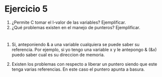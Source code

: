 # Ejercicio 5

1. ¿Permite C tomar el l-valor de las variables? Ejemplificar.
2. ¿Qué problemas existen en el manejo de punteros? Ejemplificar.

#

1. Si, anteponiendo & a una variable cualquiera se puede saber su referencia. Por ejemplo, si yo tengo una variable x y le antepongo & (&x) puedo saber cual es su direccion de memoria.

2. Existen los problemas con respecto a liberar un puntero siendo que este tenga varias referencias. En este caso el puntero apunta a basura.
